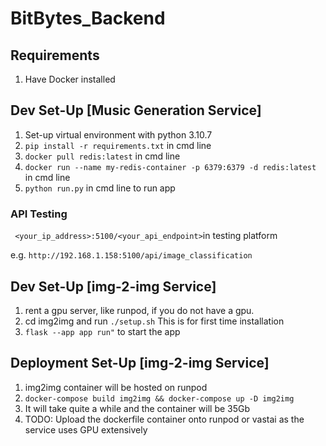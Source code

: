 # BitBytes_Backend

## Requirements
1. Have Docker installed

## Dev Set-Up [Music Generation Service]
1. Set-up virtual environment with python 3.10.7
2.  ```pip install -r requirements.txt```  in cmd line
3. ```docker pull redis:latest``` in cmd line
4. ```docker run --name my-redis-container -p 6379:6379 -d redis:latest``` in cmd line
5. ```python run.py``` in cmd line to run app

### API Testing
``` <your_ip_address>:5100/<your_api_endpoint>```in testing platform

e.g. ```http://192.168.1.158:5100/api/image_classification```

## Dev Set-Up [img-2-img Service]
1. rent a gpu server, like runpod, if you do not have a gpu.
2. cd img2img and run ``` ./setup.sh ``` This is for first time installation
3. ``` flask --app app run" ``` to start the app

## Deployment Set-Up [img-2-img Service]
1. img2img container will be hosted on runpod
2. ```docker-compose build img2img && docker-compose up -D img2img```
3. It will take quite a while and the container will be 35Gb
4. TODO: Upload the dockerfile container onto runpod or vastai as the service uses GPU extensively